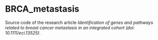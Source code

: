 # BRCA_metastasis

Source code of the research article <I>Identification of genes and pathways related to breast cancer metastasis in an integrated cohort (doi: 10.1111/eci.13525)</I>.
